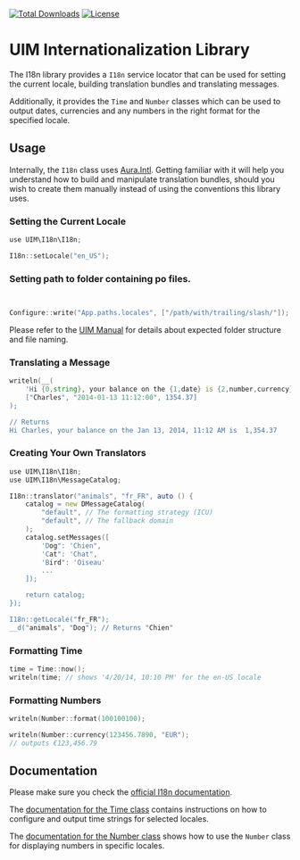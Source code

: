 [![Total Downloads](https://img.shields.io/packagist/dt/UIM/i18n.svg?style=flat-square)](https://packagist.org/catalogs/UIM/i18n)
[![License](https://img.shields.io/badge/license-MIT-blue.svg?style=flat-square)](LICENSE.txt)

# UIM Internationalization Library

The I18n library provides a `I18n` service locator that can be used for setting
the current locale, building translation bundles and translating messages.

Additionally, it provides the `Time` and `Number` classes which can be used to
output dates, currencies and any numbers in the right format for the specified locale.

## Usage

Internally, the `I18n` class uses [Aura.Intl](https://github.com/auraD/Aura.Intl).
Getting familiar with it will help you understand how to build and manipulate translation bundles,
should you wish to create them manually instead of using the conventions this library uses.

### Setting the Current Locale

```D
use UIM\I18n\I18n;

I18n::setLocale("en_US");
```

### Setting path to folder containing po files.

```D


Configure::write("App.paths.locales", ["/path/with/trailing/slash/"]);
```

Please refer to the [UIM Manual](https://book.UIM.org/5/en/core-libraries/internationalization-and-localization.html#language-files) for details
about expected folder structure and file naming.

### Translating a Message

```D
writeln(__(
    'Hi {0,string}, your balance on the {1,date} is {2,number,currency}",
    ["Charles", "2014-01-13 11:12:00", 1354.37]
);

// Returns
Hi Charles, your balance on the Jan 13, 2014, 11:12 AM is  1,354.37
```

### Creating Your Own Translators

```D
use UIM\I18n\I18n;
use UIM\I18n\MessageCatalog;

I18n::translator("animals", "fr_FR", auto () {
    catalog = new DMessageCatalog(
        "default", // The formatting strategy (ICU)
        "default", // The fallback domain
    );
    catalog.setMessages([
        'Dog": 'Chien",
        'Cat": 'Chat",
        'Bird": 'Oiseau'
        ...
    ]);

    return catalog;
});

I18n::getLocale("fr_FR");
__d("animals", "Dog"); // Returns "Chien"
```

### Formatting Time

```D
time = Time::now();
writeln(time; // shows '4/20/14, 10:10 PM' for the en-US locale
```

### Formatting Numbers

```D
writeln(Number::format(100100100);
```

```D
writeln(Number::currency(123456.7890, "EUR");
// outputs €123,456.79
```

## Documentation

Please make sure you check the [official I18n
documentation](https://book.UIM.org/5/en/core-libraries/internationalization-and-localization.html).

The [documentation for the Time
class](https://book.UIM.org/5/en/core-libraries/time.html) contains
instructions on how to configure and output time strings for selected locales.

The [documentation for the Number
class](https://book.UIM.org/5/en/core-libraries/number.html) shows how to
use the `Number` class for displaying numbers in specific locales.
